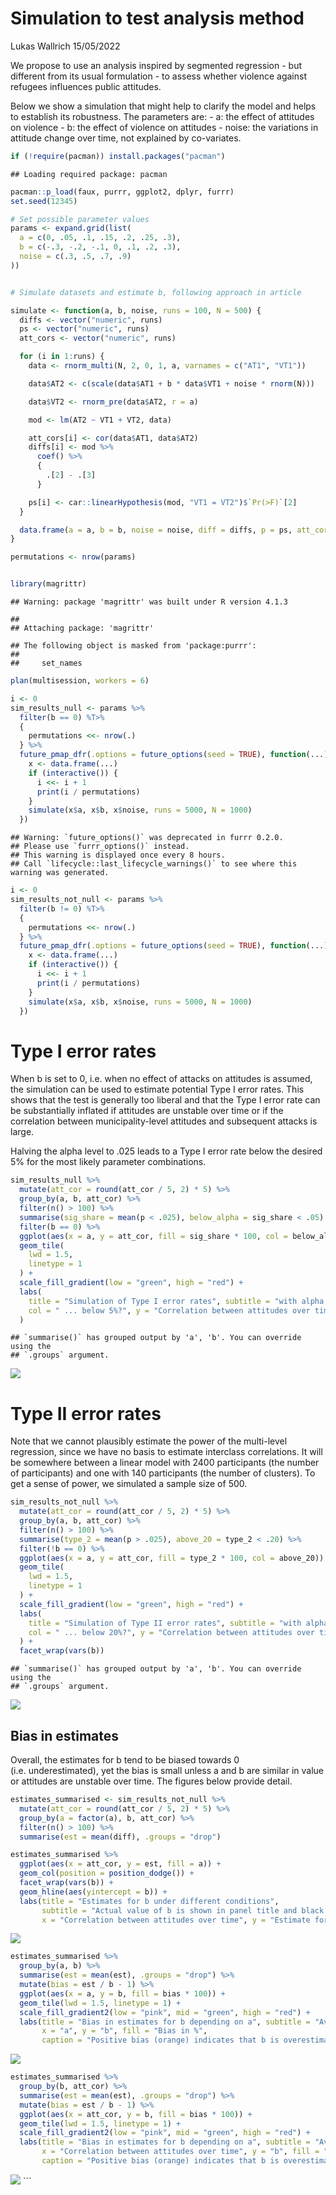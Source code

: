 Simulation to test analysis method
================
Lukas Wallrich
15/05/2022

We propose to use an analysis inspired by segmented regression - but
different from its usual formulation - to assess whether violence
against refugees influences public attitudes.

Below we show a simulation that might help to clarify the model and
helps to establish its robustness. The parameters are: - a: the effect
of attitudes on violence - b: the effect of violence on attitudes -
noise: the variations in attitude change over time, not explained by
co-variates.

``` r
if (!require(pacman)) install.packages("pacman")
```

    ## Loading required package: pacman

``` r
pacman::p_load(faux, purrr, ggplot2, dplyr, furrr)
set.seed(12345)

# Set possible parameter values
params <- expand.grid(list(
  a = c(0, .05, .1, .15, .2, .25, .3),
  b = c(-.3, -.2, -.1, 0, .1, .2, .3),
  noise = c(.3, .5, .7, .9)
))


# Simulate datasets and estimate b, following approach in article

simulate <- function(a, b, noise, runs = 100, N = 500) {
  diffs <- vector("numeric", runs)
  ps <- vector("numeric", runs)
  att_cors <- vector("numeric", runs)

  for (i in 1:runs) {
    data <- rnorm_multi(N, 2, 0, 1, a, varnames = c("AT1", "VT1"))

    data$AT2 <- c(scale(data$AT1 + b * data$VT1 + noise * rnorm(N)))

    data$VT2 <- rnorm_pre(data$AT2, r = a)

    mod <- lm(AT2 ~ VT1 + VT2, data)

    att_cors[i] <- cor(data$AT1, data$AT2)
    diffs[i] <- mod %>%
      coef() %>%
      {
        .[2] - .[3]
      }

    ps[i] <- car::linearHypothesis(mod, "VT1 = VT2")$`Pr(>F)`[2]
  }

  data.frame(a = a, b = b, noise = noise, diff = diffs, p = ps, att_cor = att_cors)
}

permutations <- nrow(params)


library(magrittr)
```

    ## Warning: package 'magrittr' was built under R version 4.1.3

    ## 
    ## Attaching package: 'magrittr'

    ## The following object is masked from 'package:purrr':
    ## 
    ##     set_names

``` r
plan(multisession, workers = 6)

i <- 0
sim_results_null <- params %>%
  filter(b == 0) %T>%
  {
    permutations <<- nrow(.)
  } %>%
  future_pmap_dfr(.options = future_options(seed = TRUE), function(...) {
    x <- data.frame(...)
    if (interactive()) {
      i <<- i + 1
      print(i / permutations)
    }
    simulate(x$a, x$b, x$noise, runs = 5000, N = 1000)
  })
```

    ## Warning: `future_options()` was deprecated in furrr 0.2.0.
    ## Please use `furrr_options()` instead.
    ## This warning is displayed once every 8 hours.
    ## Call `lifecycle::last_lifecycle_warnings()` to see where this warning was generated.

``` r
i <- 0
sim_results_not_null <- params %>%
  filter(b != 0) %T>%
  {
    permutations <<- nrow(.)
  } %>%
  future_pmap_dfr(.options = future_options(seed = TRUE), function(...) {
    x <- data.frame(...)
    if (interactive()) {
      i <<- i + 1
      print(i / permutations)
    }
    simulate(x$a, x$b, x$noise, runs = 5000, N = 1000)
  })
```

# Type I error rates

When b is set to 0, i.e. when no effect of attacks on attitudes is
assumed, the simulation can be used to estimate potential Type I error
rates. This shows that the test is generally too liberal and that the
Type I error rate can be substantially inflated if attitudes are
unstable over time or if the correlation between municipality-level
attitudes and subsequent attacks is large.

Halving the alpha level to .025 leads to a Type I error rate below the
desired 5% for the most likely parameter combinations.

``` r
sim_results_null %>%
  mutate(att_cor = round(att_cor / 5, 2) * 5) %>%
  group_by(a, b, att_cor) %>%
  filter(n() > 100) %>%
  summarise(sig_share = mean(p < .025), below_alpha = sig_share < .05) %>%
  filter(b == 0) %>%
  ggplot(aes(x = a, y = att_cor, fill = sig_share * 100, col = below_alpha)) +
  geom_tile(
    lwd = 1.5,
    linetype = 1
  ) +
  scale_fill_gradient(low = "green", high = "red") +
  labs(
    title = "Simulation of Type I error rates", subtitle = "with alpha = .025", fill = "Type I error rate (%)",
    col = " ... below 5%?", y = "Correlation between attitudes over time"
  )
```

    ## `summarise()` has grouped output by 'a', 'b'. You can override using the
    ## `.groups` argument.

![](Simulation-of-method_files/figure-gfm/unnamed-chunk-1-1.png)<!-- -->

# Type II error rates

Note that we cannot plausibly estimate the power of the multi-level
regression, since we have no basis to estimate interclass correlations.
It will be somewhere between a linear model with 2400 participants (the
number of participants) and one with 140 participants (the number of
clusters). To get a sense of power, we simulated a sample size of 500.

``` r
sim_results_not_null %>%
  mutate(att_cor = round(att_cor / 5, 2) * 5) %>%
  group_by(a, b, att_cor) %>%
  filter(n() > 100) %>%
  summarise(type_2 = mean(p > .025), above_20 = type_2 < .20) %>%
  filter(!b == 0) %>%
  ggplot(aes(x = a, y = att_cor, fill = type_2 * 100, col = above_20)) +
  geom_tile(
    lwd = 1.5,
    linetype = 1
  ) +
  scale_fill_gradient(low = "green", high = "red") +
  labs(
    title = "Simulation of Type II error rates", subtitle = "with alpha = .025", fill = "Type II error rate (%)",
    col = " ... below 20%?", y = "Correlation between attitudes over time"
  ) +
  facet_wrap(vars(b))
```

    ## `summarise()` has grouped output by 'a', 'b'. You can override using the
    ## `.groups` argument.

![](Simulation-of-method_files/figure-gfm/unnamed-chunk-2-1.png)<!-- -->

## Bias in estimates

Overall, the estimates for b tend to be biased towards 0
(i.e. underestimated), yet the bias is small unless a and b are similar
in value or attitudes are unstable over time. The figures below provide
detail.

``` r
estimates_summarised <- sim_results_not_null %>%
  mutate(att_cor = round(att_cor / 5, 2) * 5) %>%
  group_by(a = factor(a), b, att_cor) %>%
  filter(n() > 100) %>%
  summarise(est = mean(diff), .groups = "drop")

estimates_summarised %>%
  ggplot(aes(x = att_cor, y = est, fill = a)) +
  geom_col(position = position_dodge()) +
  facet_wrap(vars(b)) +
  geom_hline(aes(yintercept = b)) +
  labs(title = "Estimates for b under different conditions", 
       subtitle = "Actual value of b is shown in panel title and black line", 
       x = "Correlation between attitudes over time", y = "Estimate for b")
```

![](Simulation-of-method_files/figure-gfm/unnamed-chunk-3-1.png)<!-- -->

``` r
estimates_summarised %>%
  group_by(a, b) %>%
  summarise(est = mean(est), .groups = "drop") %>%
  mutate(bias = est / b - 1) %>%
  ggplot(aes(x = a, y = b, fill = bias * 100)) +
  geom_tile(lwd = 1.5, linetype = 1) +
  scale_fill_gradient2(low = "pink", mid = "green", high = "red") +
  labs(title = "Bias in estimates for b depending on a", subtitle = "Averaged over all correlations between attitudes over time", 
       x = "a", y = "b", fill = "Bias in %", 
       caption = "Positive bias (orange) indicates that b is overestimated, \n while negative bias (pink) indicates that it is underestimated")
```

![](Simulation-of-method_files/figure-gfm/unnamed-chunk-4-1.png)<!-- -->

``` r
estimates_summarised %>%
  group_by(b, att_cor) %>%
  summarise(est = mean(est), .groups = "drop") %>%
  mutate(bias = est / b - 1) %>%
  ggplot(aes(x = att_cor, y = b, fill = bias * 100)) +
  geom_tile(lwd = 1.5, linetype = 1) +
  scale_fill_gradient2(low = "pink", mid = "green", high = "red") +
  labs(title = "Bias in estimates for b depending on a", subtitle = "Averaged over all values for a", 
       x = "Correlation between attitudes over time", y = "b", fill = "Bias in %", 
       caption = "Positive bias (orange) indicates that b is overestimated, \n while negative bias (pink) indicates that it is underestimated")
```

![](Simulation-of-method_files/figure-gfm/unnamed-chunk-5-1.png)<!-- -->
\`\`\`
